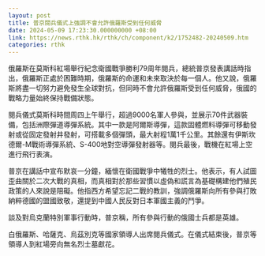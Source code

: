 ```yaml
---
layout: post
title: 普京閱兵儀式上強調不會允許俄羅斯受到任何威脅
date: 2024-05-09 17:23:30.000000000 +08:00
link: https://news.rthk.hk/rthk/ch/component/k2/1752482-20240509.htm
categories: rthk
---
```


俄羅斯在莫斯科紅場舉行紀念衛國戰爭勝利79周年閱兵，總統普京發表講話時指出，俄羅斯正處於困難時期，俄羅斯的命運和未來取決於每一個人。他又說，俄羅斯將盡一切努力避免發生全球對抗，但同時不會允許俄羅斯受到任何威脅，俄國的戰略力量始終保持戰備狀態。

閱兵儀式莫斯科時間周四上午舉行，超過9000名軍人參與，並展示70件武器裝備，包括洲際彈道導彈系統。其中一款是阿爾斯導彈，這款固體燃料導彈可移動發射或從固定發射井發射，可搭載多個彈頭，最大射程1萬1千公里。其餘還有伊斯坎德爾-M戰術導彈系統、S-400地對空導彈發射器等。閱兵最後，戰機在紅場上空進行飛行表演。

普京在講話中宣布默哀一分鐘，緬懷在衛國戰爭中犧牲的烈士。他表示，有人試圖歪曲關於二次大戰的真相，而真相對於那些習慣以虛偽和謊言為基礎構建他們殖民政策的人來說是阻礙。他指西方希望忘記二戰的教訓，強調俄羅斯向所有參與打敗納粹德國的盟國致敬，還提到中國人民反對日本軍國主義的鬥爭。

談及對烏克蘭特別軍事行動時，普京稱，所有參與行動的俄國士兵都是英雄。

白俄羅斯、哈薩克、烏茲別克等國家領導人出席閱兵儀式。在儀式結束後，普京等領導人到紅場旁向無名烈士墓獻花。
